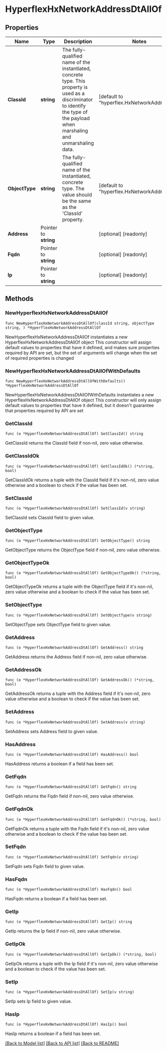 # HyperflexHxNetworkAddressDtAllOf

## Properties

Name | Type | Description | Notes
------------ | ------------- | ------------- | -------------
**ClassId** | **string** | The fully-qualified name of the instantiated, concrete type. This property is used as a discriminator to identify the type of the payload when marshaling and unmarshaling data. | [default to "hyperflex.HxNetworkAddressDt"]
**ObjectType** | **string** | The fully-qualified name of the instantiated, concrete type. The value should be the same as the &#39;ClassId&#39; property. | [default to "hyperflex.HxNetworkAddressDt"]
**Address** | Pointer to **string** |  | [optional] [readonly] 
**Fqdn** | Pointer to **string** |  | [optional] [readonly] 
**Ip** | Pointer to **string** |  | [optional] [readonly] 

## Methods

### NewHyperflexHxNetworkAddressDtAllOf

`func NewHyperflexHxNetworkAddressDtAllOf(classId string, objectType string, ) *HyperflexHxNetworkAddressDtAllOf`

NewHyperflexHxNetworkAddressDtAllOf instantiates a new HyperflexHxNetworkAddressDtAllOf object
This constructor will assign default values to properties that have it defined,
and makes sure properties required by API are set, but the set of arguments
will change when the set of required properties is changed

### NewHyperflexHxNetworkAddressDtAllOfWithDefaults

`func NewHyperflexHxNetworkAddressDtAllOfWithDefaults() *HyperflexHxNetworkAddressDtAllOf`

NewHyperflexHxNetworkAddressDtAllOfWithDefaults instantiates a new HyperflexHxNetworkAddressDtAllOf object
This constructor will only assign default values to properties that have it defined,
but it doesn't guarantee that properties required by API are set

### GetClassId

`func (o *HyperflexHxNetworkAddressDtAllOf) GetClassId() string`

GetClassId returns the ClassId field if non-nil, zero value otherwise.

### GetClassIdOk

`func (o *HyperflexHxNetworkAddressDtAllOf) GetClassIdOk() (*string, bool)`

GetClassIdOk returns a tuple with the ClassId field if it's non-nil, zero value otherwise
and a boolean to check if the value has been set.

### SetClassId

`func (o *HyperflexHxNetworkAddressDtAllOf) SetClassId(v string)`

SetClassId sets ClassId field to given value.


### GetObjectType

`func (o *HyperflexHxNetworkAddressDtAllOf) GetObjectType() string`

GetObjectType returns the ObjectType field if non-nil, zero value otherwise.

### GetObjectTypeOk

`func (o *HyperflexHxNetworkAddressDtAllOf) GetObjectTypeOk() (*string, bool)`

GetObjectTypeOk returns a tuple with the ObjectType field if it's non-nil, zero value otherwise
and a boolean to check if the value has been set.

### SetObjectType

`func (o *HyperflexHxNetworkAddressDtAllOf) SetObjectType(v string)`

SetObjectType sets ObjectType field to given value.


### GetAddress

`func (o *HyperflexHxNetworkAddressDtAllOf) GetAddress() string`

GetAddress returns the Address field if non-nil, zero value otherwise.

### GetAddressOk

`func (o *HyperflexHxNetworkAddressDtAllOf) GetAddressOk() (*string, bool)`

GetAddressOk returns a tuple with the Address field if it's non-nil, zero value otherwise
and a boolean to check if the value has been set.

### SetAddress

`func (o *HyperflexHxNetworkAddressDtAllOf) SetAddress(v string)`

SetAddress sets Address field to given value.

### HasAddress

`func (o *HyperflexHxNetworkAddressDtAllOf) HasAddress() bool`

HasAddress returns a boolean if a field has been set.

### GetFqdn

`func (o *HyperflexHxNetworkAddressDtAllOf) GetFqdn() string`

GetFqdn returns the Fqdn field if non-nil, zero value otherwise.

### GetFqdnOk

`func (o *HyperflexHxNetworkAddressDtAllOf) GetFqdnOk() (*string, bool)`

GetFqdnOk returns a tuple with the Fqdn field if it's non-nil, zero value otherwise
and a boolean to check if the value has been set.

### SetFqdn

`func (o *HyperflexHxNetworkAddressDtAllOf) SetFqdn(v string)`

SetFqdn sets Fqdn field to given value.

### HasFqdn

`func (o *HyperflexHxNetworkAddressDtAllOf) HasFqdn() bool`

HasFqdn returns a boolean if a field has been set.

### GetIp

`func (o *HyperflexHxNetworkAddressDtAllOf) GetIp() string`

GetIp returns the Ip field if non-nil, zero value otherwise.

### GetIpOk

`func (o *HyperflexHxNetworkAddressDtAllOf) GetIpOk() (*string, bool)`

GetIpOk returns a tuple with the Ip field if it's non-nil, zero value otherwise
and a boolean to check if the value has been set.

### SetIp

`func (o *HyperflexHxNetworkAddressDtAllOf) SetIp(v string)`

SetIp sets Ip field to given value.

### HasIp

`func (o *HyperflexHxNetworkAddressDtAllOf) HasIp() bool`

HasIp returns a boolean if a field has been set.


[[Back to Model list]](../README.md#documentation-for-models) [[Back to API list]](../README.md#documentation-for-api-endpoints) [[Back to README]](../README.md)


